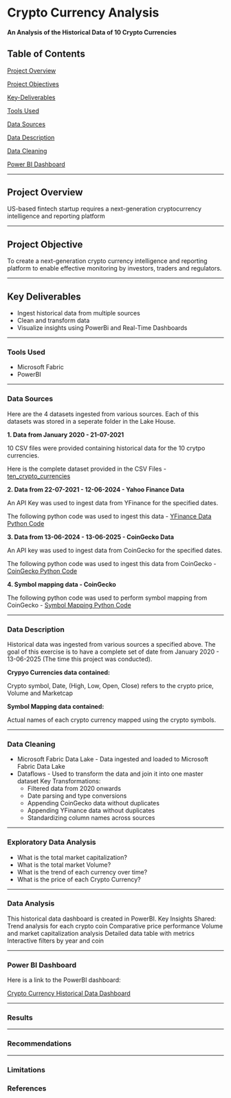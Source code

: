 # **Crypto Currency Analysis**
#### An Analysis of the Historical Data of 10 Crypto Currencies
## **Table of Contents**

[Project Overview](project-overview)

[Project Objectives](project-objectives)

[Key-Deliverables](key-deliverables)

[Tools Used](tools-used)

[Data Sources](data-sources)

[Data Description](data-description)

[Data Cleaning](data-cleaning)

[Power BI Dashboard](power-bi-dashboard)

---
## Project Overview
US-based fintech startup requires a next-generation cryptocurrency intelligence and reporting platform

---

## Project Objective
To create a next-generation crypto currency intelligence and reporting platform to enable effective monitoring by  investors, traders and regulators.

---

## Key Deliverables
- Ingest historical data from multiple sources
- Clean and transform data
- Visualize insights using PowerBi and Real-Time Dashboards

---

### Tools Used
- Microsoft Fabric
- PowerBI
  
---  

### Data Sources
Here are the 4 datasets ingested from various sources. Each of this datasets was stored in a seperate folder in the Lake House.

  **1. Data from January 2020 - 21-07-2021** 
  
10 CSV files were provided containing historical data for the 10 crytpo currencies. 
  
Here is the complete dataset provided in the CSV Files - [ten_crypto_currencies]()  

  
  **2. Data from 22-07-2021 - 12-06-2024 - Yahoo Finance Data**

An API Key was used to ingest data from YFinance for the specified dates. 
   
The following python code was used to ingest this data - [YFinance Data Python Code](https://github.com/Irene-Chola/Crypto-Currency-Historical-Data-Project/blob/main/yahoofinancehistoricaldata.ipynb)
  
  **3. Data from 13-06-2024 - 13-06-2025 - CoinGecko Data** 

An API key was used to ingest data from CoinGecko for the specified dates. 
   
The following python code was used to ingest this data from CoinGecko - [CoinGecko Python Code](https://github.com/Irene-Chola/Crypto-Currency-Historical-Data-Project/blob/main/historicaldata_group.coingecko.ipynb)
  
  **4. Symbol mapping data - CoinGecko** 
  
The following python code was used to perform symbol mapping from CoinGecko - [Symbol Mapping Python Code](https://github.com/Irene-Chola/Crypto-Currency-Historical-Data-Project/blob/main/crypto_symbol_mapping.ipynb)

  ---

### Data Description
Historical data was ingested from various sources a specified above. The goal of this exercise is to have a complete set of date from January 2020 - 13-06-2025 (The time this project was conducted). 

**Crypyo Currencies data contained:** 

Crypto symbol, Date, (High, Low, Open, Close) refers to the crypto price, Volume and Marketcap

**Symbol Mapping data contained:** 

Actual names of each crypto currency mapped using the crypto symbols.

---

### Data Cleaning 
- Microsoft Fabric Data Lake - Data ingested and loaded to Microsoft Fabric Data Lake
- Dataflows - Used to transform the data and join it into one master dataset
    Key Transformations:
    - Filtered data from 2020 onwards
    - Date parsing and type conversions
    - Appending CoinGecko data without duplicates
    - Appending YFinance data without duplicates
    - Standardizing column names across sources
      
---

### Exploratory Data Analysis
- What is the total market capitalization?
- What is the total market Volume?
- What is the trend of each currency over time?
- What is the price of each Crypto Currency?
  
---
### Data Analysis
This historical data dashboard is created in PowerBI.
Key Insights Shared:
Trend analysis for each crypto coin
Comparative price performance
Volume and market capitalization analysis
Detailed data table with metrics
Interactive filters by year and coin

---
### Power BI Dashboard
Here is a link to the PowerBI dashboard:

[Crypto Currency Historical Data Dashboard](https://github.com/Irene-Chola/Crypto-Currency-Historical-Data-Project/blob/main/cryptocurrencyhistoricaldatadashboard.jpg)

---
### Results

----

### Recommendations
----
### Limitations

### References 
